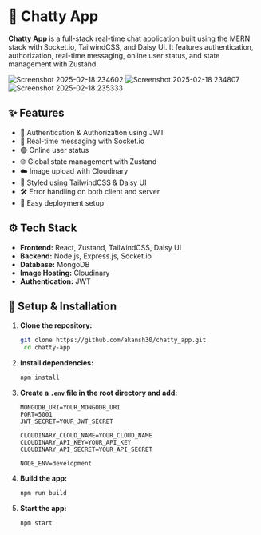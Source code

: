 # 🚀 Chatty App

**Chatty App** is a full-stack real-time chat application built using the MERN stack with Socket.io, TailwindCSS, and Daisy UI. It features authentication, authorization, real-time messaging, online user status, and state management with Zustand.

![Screenshot 2025-02-18 234602](https://github.com/user-attachments/assets/ac02bdb7-c867-4fb3-9608-8f69be573783)
![Screenshot 2025-02-18 234807](https://github.com/user-attachments/assets/fc4d1a28-12b0-491b-8733-edfbc7601f6e)
![Screenshot 2025-02-18 235333](https://github.com/user-attachments/assets/f1dd19d9-bf6a-4d6f-9f4b-58c8c4b3c68c)

## ✨ **Features**
- 🔐 Authentication & Authorization using JWT
- 💬 Real-time messaging with Socket.io
- 🟢 Online user status
- 🌐 Global state management with Zustand
- ☁️ Image upload with Cloudinary
- 🎨 Styled using TailwindCSS & Daisy UI
- 🛠️ Error handling on both client and server
- 🚀 Easy deployment setup


## ⚙️ **Tech Stack**
- **Frontend:** React, Zustand, TailwindCSS, Daisy UI  
- **Backend:** Node.js, Express.js, Socket.io  
- **Database:** MongoDB  
- **Image Hosting:** Cloudinary  
- **Authentication:** JWT  


## 🔧 **Setup & Installation**

1. **Clone the repository:**
    ```bash
    git clone https://github.com/akansh30/chatty_app.git
     cd chatty-app
    ```

2. **Install dependencies:**
    ```bash
    npm install
    ```

3. **Create a `.env` file in the root directory and add:**
    ```env
    MONGODB_URI=YOUR_MONGODB_URI
    PORT=5001
    JWT_SECRET=YOUR_JWT_SECRET

    CLOUDINARY_CLOUD_NAME=YOUR_CLOUD_NAME
    CLOUDINARY_API_KEY=YOUR_API_KEY
    CLOUDINARY_API_SECRET=YOUR_API_SECRET

    NODE_ENV=development
    ```

4. **Build the app:**
    ```bash
    npm run build
    ```

5. **Start the app:**
    ```bash
    npm start
    ```
